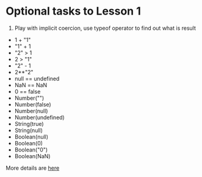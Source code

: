 # Optional tasks to Lesson 1

1) Play with implicit coercion, use typeof operator to find out what is result
  * 1 + "1"
  * "1" + 1
  * "2" > 1
  * 2 > "1"
  * "2" - 1
  * 2**"2"
  * null == undefined
  * NaN == NaN
  * 0 == false
  * Number("")
  * Number(false)
  * Number(null)
  * Number(undefined)
  * String(true)
  * String(null)
  * Boolean(null)
  * Boolean(0)
  * Boolean("0")
  * Boolean(NaN)

More details are [here](https://dev.to/promisetochi/what-you-need-to-know-about-javascripts-implicit-coercion-e23)
